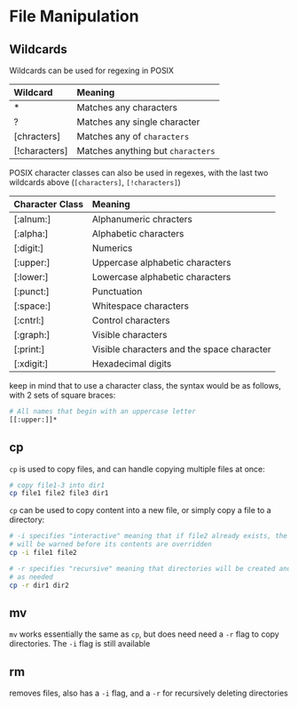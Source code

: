 # File Manipulation

## Wildcards

Wildcards can be used for regexing in POSIX

| Wildcard      | Meaning                           |
|:--------------|:----------------------------------|
| *             | Matches any characters            |
| ?             | Matches any single character      |
| [chracters]   | Matches any of `characters`       |
| [!characters] | Matches anything but `characters` |

POSIX character classes can also be used in regexes, with the last two wildcards above (`[characters]`, `[!characters]`)

| Character Class | Meaning                                    |
|:----------------|:-------------------------------------------|
| [:alnum:]       | Alphanumeric chracters                     |
| [:alpha:]       | Alphabetic characters                      |
| [:digit:]       | Numerics                                   |
| [:upper:]       | Uppercase alphabetic characters            |
| [:lower:]       | Lowercase alphabetic characters            |
| [:punct:]       | Punctuation                                |
| [:space:]       | Whitespace characters                      |
| [:cntrl:]       | Control characters                         |
| [:graph:]       | Visible characters                         |
| [:print:]       | Visible characters and the space character |
| [:xdigit:]      | Hexadecimal digits                         |

keep in mind that to use a character class, the syntax would be as follows, with 2 sets of square braces:

```sh
# All names that begin with an uppercase letter
[[:upper:]]*
```

## cp

`cp` is used to copy files, and can handle copying multiple files at once:

```sh
# copy file1-3 into dir1
cp file1 file2 file3 dir1
```

`cp` can be used to copy content into a new file, or simply copy a file to a directory:

```sh
# -i specifies "interactive" meaning that if file2 already exists, the user
# will be warned before its contents are overridden
cp -i file1 file2

# -r specifies "recursive" meaning that directories will be created and copied
# as needed
cp -r dir1 dir2
```

## mv

`mv` works essentially the same as `cp`, but does need need a `-r` flag to copy directories. The `-i` flag is still available


## rm

removes files, also has a `-i` flag, and a `-r` for recursively deleting directories